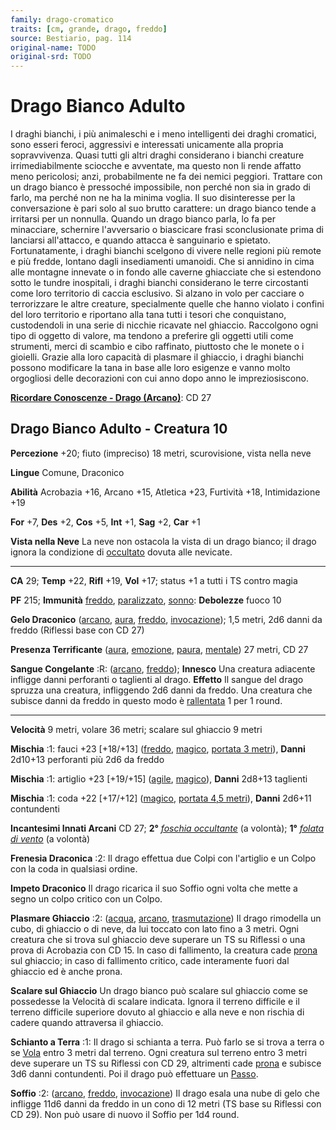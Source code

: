 ```yaml
---
family: drago-cromatico
traits: [cm, grande, drago, freddo]
source: Bestiario, pag. 114
original-name: TODO
original-srd: TODO
---
```


# Drago Bianco Adulto

I draghi bianchi, i più animaleschi e i meno intelligenti dei draghi cromatici,
sono esseri feroci, aggressivi e interessati unicamente alla propria
sopravvivenza. Quasi tutti gli altri draghi considerano i bianchi creature
irrimediabilmente sciocche e avventate, ma questo non li rende affatto meno
pericolosi; anzi, probabilmente ne fa dei nemici peggiori. Trattare con un drago
bianco è pressoché impossibile, non perché non sia in grado di farlo, ma perché
non ne ha la minima voglia. Il suo disinteresse per la conversazione è pari solo
al suo brutto carattere: un drago bianco tende a irritarsi per un nonnulla.
Quando un drago bianco parla, lo fa per minacciare, schernire l'avversario o
biascicare frasi sconclusionate prima di lanciarsi all'attacco, e quando attacca
è sanguinario e spietato. Fortunatamente, i draghi bianchi scelgono di vivere
nelle regioni più remote e più fredde, lontano dagli insediamenti umanoidi. Che
si annidino in cima alle montagne innevate o in fondo alle caverne ghiacciate
che si estendono sotto le tundre inospitali, i draghi bianchi considerano le
terre circostanti come loro territorio di caccia esclusivo. Si alzano in volo
per cacciare o terrorizzare le altre creature, specialmente quelle che hanno
violato i confini del loro territorio e riportano alla tana tutti i tesori che
conquistano, custodendoli in una serie di nicchie ricavate nel ghiaccio.
Raccolgono ogni tipo di oggetto di valore, ma tendono a preferire gli oggetti
utili come strumenti, merci di scambio e cibo raffinato, piuttosto che le monete
o i gioielli. Grazie alla loro capacità di plasmare il ghiaccio, i draghi
bianchi possono modificare la tana in base alle loro esigenze e vanno molto
orgogliosi delle decorazioni con cui anno dopo anno le impreziosiscono.

**[Ricordare Conoscenze - Drago (Arcano)](/azioni/ricordare-conoscenze)**: CD 27

## Drago Bianco Adulto - Creatura 10

**Percezione** +20; fiuto (impreciso) 18 metri, scurovisione, vista nella neve

**Lingue** Comune, Draconico

**Abilità** Acrobazia +16, Arcano +15, Atletica +23, Furtività +18,
Intimidazione +19

**For** +7, **Des** +2, **Cos** +5, **Int** +1, **Sag** +2, **Car** +1

**Vista nella Neve** La neve non ostacola la vista di un drago bianco; il drago
ignora la condizione di [occultato](/condizioni/occultato) dovuta alle nevicate.

---

**CA** 29; **Temp** +22, **Rifl** +19, **Vol** +17; status +1 a tutti i TS
contro magia

**PF** 215; **Immunità** [freddo](/tratti/freddo),
[paralizzato](/condizioni/paralizzato), [sonno](/tratti/sonno): **Debolezze**
fuoco 10

**Gelo Draconico** ([arcano](/tratti/arcano), [aura](/tratti/aura),
[freddo](/tratti/freddo), [invocazione](/tratti/invocazione)); 1,5 metri, 2d6
danni da freddo (Riflessi base con CD 27)

**Presenza Terrificante** ([aura](/tratti/aura), [emozione](/tratti/emozione),
[paura](/tratti/paura), [mentale](/tratti/mentale)) 27 metri, CD 27

**Sangue Congelante** :R: ([arcano](/tratti/arcano), [freddo](/tratti/freddo));
**Innesco** Una creatura adiacente infligge danni perforanti o taglienti al
drago. **Effetto** Il sangue del drago spruzza una creatura, infliggendo 2d6
danni da freddo. Una creatura che subisce danni da freddo in questo modo è
[rallentata](/condizioni/rallentato) 1 per 1 round.

---

**Velocità** 9 metri, volare 36 metri; scalare sul ghiaccio 9 metri

**Mischia** :1: fauci +23 \[+18/+13] ([freddo](/tratti/freddo),
[magico](/tratti/magico), [portata 3 metri](/tratti/portata)), **Danni** 2d10+13
perforanti più 2d6 da freddo

**Mischia** :1: artiglio +23 \[+19/+15] ([agile](/tratti/agile),
[magico](/tratti/magico)), **Danni** 2d8+13 taglienti

**Mischia** :1: coda +22 \[+17/+12] ([magico](/tratti/magico),
[portata 4,5 metri](/tratti/portata)), **Danni** 2d6+11 contundenti

**Incantesimi Innati Arcani** CD 27; **2°**
_[foschia occultante](/incantesimi/foschia-occultante)_ (a volontà); **1°**
_[folata di vento](/incantesimi/folata-di-vento)_ (a volontà)

**Frenesia Draconica** :2: Il drago effettua due Colpi con l'artiglio e un Colpo
con la coda in qualsiasi ordine.

**Impeto Draconico** Il drago ricarica il suo Soffio ogni volta che mette a
segno un colpo critico con un Colpo.

**Plasmare Ghiaccio** :2: ([acqua](/tratti/acqua), [arcano](/tratti/arcano),
[trasmutazione](/tratti/trasmutazione)) Il drago rimodella un cubo, di ghiaccio
o di neve, da lui toccato con lato fino a 3 metri. Ogni creatura che si trova
sul ghiaccio deve superare un TS su Riflessi o una prova di Acrobazia con CD 15.
ln caso di fallimento, la creatura cade [prona](/condizioni/prono) sul ghiaccio;
in caso di fallimento critico, cade interamente fuori dal ghiaccio ed è anche
prona.

**Scalare sul Ghiaccio** Un drago bianco può scalare sul ghiaccio come se
possedesse la Velocità di scalare indicata. Ignora il terreno difficile e il
terreno difficile superiore dovuto al ghiaccio e alla neve e non rischia di
cadere quando attraversa il ghiaccio.

**Schianto a Terra** :1: Il drago si schianta a terra. Può farlo se si trova a
terra o se [Vola](/azioni/volare) entro 3 metri dal terreno. Ogni creatura sul
terreno entro 3 metri deve superare un TS su Riflessi con CD 29, altrimenti cade
[prona](/condizioni/prono) e subisce 3d6 danni contundenti. Poi il drago può
effettuare un [Passo](/azioni/passo).

**Soffio** :2: ([arcano](/tratti/arcano), [freddo](/tratti/freddo),
[invocazione](/tratti/invocazione)) Il drago esala una nube di gelo che infligge
11d6 danni da freddo in un cono di 12 metri (TS base su Riflessi con CD 29). Non
può usare di nuovo il Soffio per 1d4 round.
